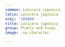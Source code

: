 ```yaml
---
common: Lonicera japonica
latin: Lonicera japonica
ncbi: '105884'
title: Lonicera japonica
group: Plants and Fungi
image: .na.character

---
```

